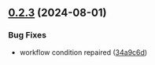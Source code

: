 ## [0.2.3](https://github.com/easytocloud/zsh_functions/compare/v0.2.2...v0.2.3) (2024-08-01)


### Bug Fixes

* workflow condition repaired ([34a9c6d](https://github.com/easytocloud/zsh_functions/commit/34a9c6d52b39309238fcfd1ae6e1144f2ca26f3a))
